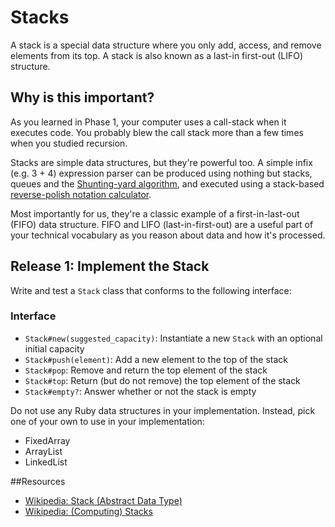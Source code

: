# Stacks

A stack is a special data structure where you only add, access, and remove elements from its top.  A stack is also known as a last-in first-out (LIFO) structure.

## Why is this important?

As you learned in Phase 1, your computer uses a call-stack when it executes code. You probably blew the call stack more than a few times when you studied recursion.

Stacks are simple data structures, but they're powerful too. A simple infix (e.g. 3 + 4) expression parser can be produced using nothing but stacks, queues and the [Shunting-yard algorithm](http://en.wikipedia.org/wiki/Shunting-yard_algorithm), and executed using a stack-based [reverse-polish notation calculator](http://en.wikipedia.org/wiki/Reverse_Polish_notation).

Most importantly for us, they're a classic example of a first-in-last-out (FIFO) data structure. FIFO and LIFO (last-in-first-out) are a useful part of your technical vocabulary as you reason about data and how it's processed.

## Release 1: Implement the Stack

Write and test a `Stack` class that conforms to the following interface:

### Interface
- `Stack#new(suggested_capacity)`: Instantiate a new `Stack` with an optional initial capacity
- `Stack#push(element)`: Add a new element to the top of the stack
- `Stack#pop`: Remove and return the top element of the stack
- `Stack#top`: Return (but do not remove) the top element of the stack
- `Stack#empty?`: Answer whether or not the stack is empty

Do not use any Ruby data structures in your implementation. Instead, pick one of your own to use in your implementation:

 * FixedArray
 * ArrayList
 * LinkedList

##Resources

* [Wikipedia: Stack (Abstract Data Type)](http://en.wikipedia.org/wiki/Stack_%28abstract_data_type%29)
* [Wikipedia: (Computing) Stacks](http://en.wikipedia.org/wiki/Stack#Computers)
